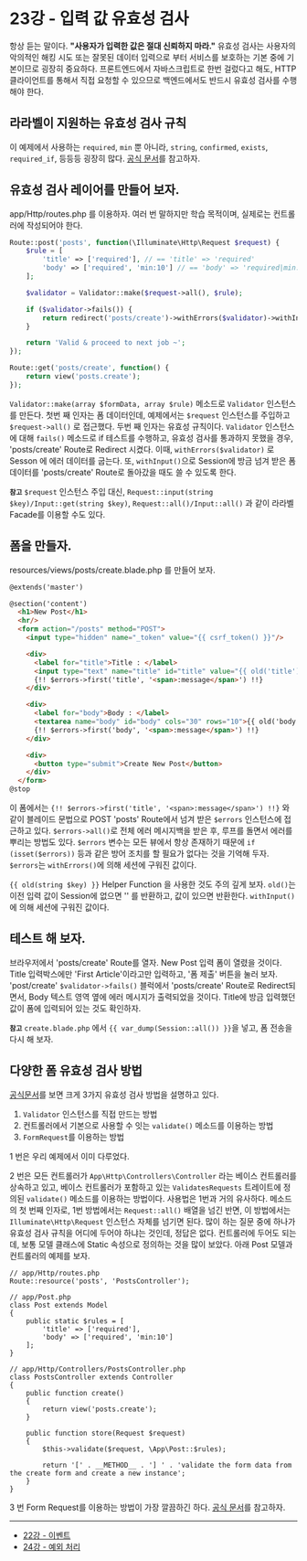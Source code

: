 # 23강 - 입력 값 유효성 검사

항상 듣는 말이다. **"사용자가 입력한 값은 절대 신뢰하지 마라."** 유효성 검사는 사용자의 악의적인 해킹 시도 또는 잘못된 데이터 입력으로 부터 서비스를 보호하는 기본 중에 기본이므로 굉장히 중요하다. 프론트엔드에서 자바스크립트로 한번 걸렀다고 해도, HTTP 클라이언트를 통해서 직접 요청할 수 있으므로 백엔드에서도 반드시 유효성 검사를 수행해야 한다.
 
## 라라벨이 지원하는 유효성 검사 규칙

이 예제에서 사용하는 `required`, `min` 뿐 아니라, `string`, `confirmed`, `exists`, `required_if`, 등등등 굉장히 많다. [공식 문서](http://laravel.com/docs/5.1/validation#available-validation-rules)를 참고하자.

## 유효성 검사 레이어를 만들어 보자.

app/Http/routes.php 를 이용하자. 여러 번 말하지만 학습 목적이며, 실제로는 컨트롤러에 작성되어야 한다.

```php
Route::post('posts', function(\Illuminate\Http\Request $request) {
    $rule = [
        'title' => ['required'], // == 'title' => 'required'
        'body' => ['required', 'min:10'] // == 'body' => 'required|min:10'
    ];

    $validator = Validator::make($request->all(), $rule);

    if ($validator->fails()) {
        return redirect('posts/create')->withErrors($validator)->withInput();
    }

    return 'Valid & proceed to next job ~';
});

Route::get('posts/create', function() {
    return view('posts.create');
});
```

`Validator::make(array $formData, array $rule)` 메소드로 `Validator` 인스턴스를 만든다. 첫번 째 인자는 폼 데이터인데, 예제에서는 `$request` 인스턴스를 주입하고 `$request->all()` 로 접근했다. 두번 째 인자는 유효성 규칙이다. `Validator` 인스턴스에 대해 `fails()` 메소드로 if 테스트를 수행하고, 유효성 검사를 통과하지 못했을 경우, 'posts/create' Route로 Redirect 시켰다. 이때, `withErrors($validator)` 로 Sesson 에 에러 데이터를 굽는다. 또, `withInput()`으로 Session에 방금 넘겨 받은 폼 데이터를 'posts/create' Route로 돌아갔을 때도 쓸 수 있도록 한다.

**`참고`** `$request` 인스턴스 주입 대신, `Request::input(string $key)/Input::get(string $key)`, `Request::all()/Input::all()` 과 같이 라라벨 Facade를 이용할 수도 있다. 

## 폼을 만들자.

resources/views/posts/create.blade.php 를 만들어 보자.

```html
@extends('master')

@section('content')
  <h1>New Post</h1>
  <hr/>
  <form action="/posts" method="POST">
    <input type="hidden" name="_token" value="{{ csrf_token() }}"/>

    <div>
      <label for="title">Title : </label>
      <input type="text" name="title" id="title" value="{{ old('title') }}"/>
      {!! $errors->first('title', '<span>:message</span>') !!}
    </div>

    <div>
      <label for="body">Body : </label>
      <textarea name="body" id="body" cols="30" rows="10">{{ old('body') }}</textarea>
      {!! $errors->first('body', '<span>:message</span>') !!}
    </div>

    <div>
      <button type="submit">Create New Post</button>
    </div>
  </form>
@stop
```

이 폼에서는 `{!! $errors->first('title', '<span>:message</span>') !!}` 와 같이 블레이드 문법으로 POST 'posts' Route에서 넘겨 받은 `$errors` 인스턴스에 접근하고 있다. `$errors->all()`로 전체 에러 메시지백을 받은 후, 루프를 돌면서 에러를 뿌리는 방법도 있다. `$errors` 변수는 모든 뷰에서 항상 존재하기 때문에 `if (isset($errors))` 등과 같은 방어 조치를 할 필요가 없다는 것을 기억해 두자. `$errors`는 `withErrors()`에 의해 세션에 구워진 값이다.

`{{ old(string $key) }}` Helper Function 을 사용한 것도 주의 깊게 보자. `old()`는 이전 입력 값이 Session에 없으면 '' 를 반환하고, 값이 있으면 반환한다. `withInput()`에 의해 세션에 구워진 값이다.

## 테스트 해 보자.

브라우저에서 'posts/create' Route를 열자. New Post 입력 폼이 열렸을 것이다. Title 입력박스에만 'First Article'이라고만 입력하고, '폼 제출' 버튼을 눌러 보자. 'post/create' `$validator->fails()` 블럭에서 'posts/create' Route로 Redirect되면서, Body 텍스트 영역 옆에 에러 메시지가 출력되었을 것이다. Title에 방금 입력했던 값이 폼에 입력되어 있는 것도 확인하자.

**`참고`** `create.blade.php` 에서 `{{ var_dump(Session::all()) }}`을 넣고, 폼 전송을 다시 해 보자.

## 다양한 폼 유효성 검사 방법

[공식문서](http://laravel.com/docs/5.1/validation)를 보면 크게 3가지 유효성 검사 방법을 설명하고 있다.
 
1. `Validator` 인스턴스를 직접 만드는 방법
2. 컨트롤러에서 기본으로 사용할 수 잇는 `validate()` 메소드를 이용하는 방법
3. `FormRequest`를 이용하는 방법

1 번은 우리 예제에서 이미 다루었다.

2 번은 모든 컨트롤러가 `App\Http\Controllers\Controller` 라는 베이스 컨트롤러를 상속하고 있고, 베이스 컨트롤러가 포함하고 있는 `ValidatesRequests` 트레이트에 정의된 `validate()` 메소드를 이용하는 방법이다. 사용법은 1번과 거의 유사하다. 메소드의 첫 번째 인자로, 1번 방법에서는 `Request::all()` 배열을 넘긴 반면, 이 방법에서는 `Illuminate\Http\Request` 인스턴스 자체를 넘기면 된다. 많이 하는 질문 중에 하나가 유효성 검사 규칙을 어디에 두어야 하냐는 것인데, 정답은 없다. 컨트롤러에 두어도 되는데, 보통 모델 클래스에 Static 속성으로 정의하는 것을 많이 보았다. 아래 Post 모델과 컨트롤러의 예제를 보자.
 
```
// app/Http/routes.php
Route::resource('posts', 'PostsController');

// app/Post.php
class Post extends Model
{
    public static $rules = [
        'title' => ['required'],
        'body' => ['required', 'min:10']
    ];
}

// app/Http/Controllers/PostsController.php
class PostsController extends Controller
{
    public function create()
    {
        return view('posts.create');
    }

    public function store(Request $request)
    {
        $this->validate($request, \App\Post::$rules);

        return '[' . __METHOD__ . '] ' . 'validate the form data from the create form and create a new instance';
    }
}
```

3 번 Form Request를 이용하는 방법이 가장 깔끔하긴 하다. [공식 문서](http://laravel.com/docs/5.1/validation#form-request-validation)를 참고하자.

---

- [22강 - 이벤트](22-events.md)
- [24강 - 예외 처리](24-exception-handling.md)
